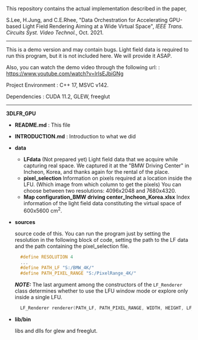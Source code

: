This repository contains the actual implementation described in the paper,

S.Lee, H.Jung, and C.E.Rhee, "Data Orchestration for Accelerating GPU-based Light Field Rendering Aiming at a Wide Virtual Space", *IEEE Trans. Circuits Syst. Video Technol.*, Oct. 2021.

----

This is a demo version and may contain bugs. Light field data is required to run this program, but it is 
not included here. We will provide it ASAP.

Also, you can watch the demo video through the following url: : https://www.youtube.com/watch?v=lrIsEJbiGNg

Project Environment : C++ 17, MSVC v142.

Dependencies : CUDA 11.2, GLEW, freeglut

-----

**3DLFR_GPU**

- **README.md** : This file

- **INTRODUCTION.md** : Introduction to what we did

- **data** 

  - **LFdata** (Not prepared yet)
    Light field data that we acquire while capturing real space. We captured it at the "BMW Driving Center" in Incheon, Korea, and thanks again for the rental of the place.
  - **pixel_selection**
    Information on pixels required at a location inside the LFU.  (Which image from which column to get the pixels) 
    You can choose between two resolutions: 4096x2048 and 7680x4320.
  - **Map configuration_BMW driving center_Incheon_Korea.xlsx** 
    Index information of the light field data constituting the virtual space of 600x5600 cm<sup>2</sup>. 

- **sources**
  
  source code of this. You can run the program just by setting the resolution in the following block of code, setting the path to the LF data and the path containing the pixel_selection file.
  
  ```c++
    #define RESOLUTION 4
    ...
    #define PATH_LF "S:/BMW_4K/"
    #define PATH_PIXEL_RANGE "S:/PixelRange_4K/"
  ```
  
  ***NOTE:*** The last argument among the constructors of the `LF_Renderer` class determines whether to use the LFU window mode or explore only inside a single LFU. 
  
  ```c++
    LF_Renderer renderer(PATH_LF, PATH_PIXEL_RANGE, WIDTH, HEIGHT, LF_length, num_LFs, dpp, stride, curPosX, curPosY, true);
  ```

- **lib/bin**

  libs and dlls for glew and freeglut.

